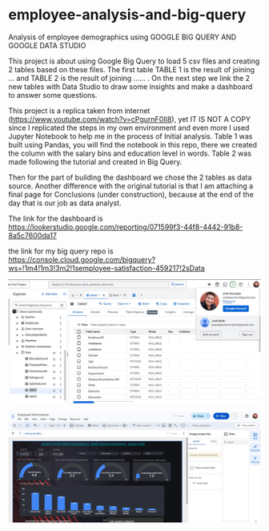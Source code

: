 # employee-analysis-and-big-query
Analysis of employee demographics using GOOGLE BIG QUERY AND GOOGLE DATA STUDIO

This project is about using Google Big Query to load 5 csv files and creating 2 tables based on these files. The first table TABLE 1 is the result of joining ...
and TABLE 2 is the result of joining ...... . On the next step we link the 2 new tables with Data Studio to draw some insights and make a dashboard to answer some questions.

This project is a replica taken from internet (https://www.youtube.com/watch?v=cPgurnF0II8), yet IT IS NOT A COPY since I replicated the steps in my own environment and even more I used Jupyter Notebook to help me in the process of Initial analysis. Table 1 was built using Pandas, you will find the notebook in this repo, there we created the column with the salary bins and education level in words.
Table 2 was made following the tutorial and created in Big Query.  

Then for the part of building the dashboard we chose the 2 tables as data source. Another difference with the original tutorial is that I am attaching a final page for Conclusions (under construction), because at the end of the day that is our job as data analyst. 

The link for the dashboard is https://lookerstudio.google.com/reporting/071599f3-44f8-4442-91b8-8a5c7600da17

the link for my big query repo is https://console.cloud.google.com/bigquery?ws=!1m4!1m3!3m2!1semployee-satisfaction-459217!2sData


![alt](/IMAGES/screenshot_bigquery.jpg) 

![alt](/IMAGES/screenshot_looker.jpg)
